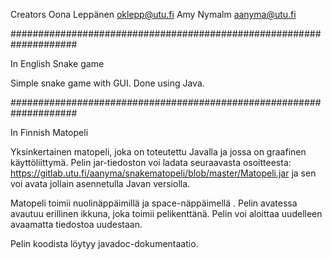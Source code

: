 Creators
Oona Leppänen oklepp@utu.fi
Amy Nymalm aanyma@utu.fi

####################################################################

In English
Snake game

Simple snake game with GUI. Done using Java.

####################################################################

In Finnish
Matopeli

Yksinkertainen matopeli, joka on toteutettu Javalla ja jossa on graafinen käyttöliittymä.
Pelin jar-tiedoston voi ladata seuraavasta osoitteesta: https://gitlab.utu.fi/aanyma/snakematopeli/blob/master/Matopeli.jar 
ja sen voi avata jollain asennetulla Javan versiolla.

Matopeli toimii nuolinäppäimillä ja space-näppäimellä . Pelin avatessa avautuu erillinen ikkuna, joka toimii pelikenttänä.
Pelin voi aloittaa uudelleen avaamatta tiedostoa uudestaan.

Pelin koodista löytyy javadoc-dokumentaatio.
